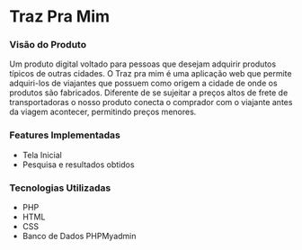 # Traz Pra Mim
### Visão do Produto
Um produto digital voltado para pessoas que desejam adquirir produtos típicos de 
outras cidades. 
O Traz pra mim é uma aplicação web que permite adquiri-los de viajantes que 
possuem como origem a cidade de onde os produtos são fabricados. 
Diferente de se sujeitar a preços altos de frete de transportadoras o nosso produto 
conecta o comprador com o viajante antes da viagem acontecer, permitindo 
preços menores.

### Features Implementadas
<ul> 
<li> Tela Inicial </li>
<li> Pesquisa e resultados obtidos </li> 
</ul>

### Tecnologias Utilizadas
<ul> 
<li> PHP </li>
<li> HTML </li>
<li> CSS </li>
<li> Banco de Dados PHPMyadmin </li> 
</ul>
